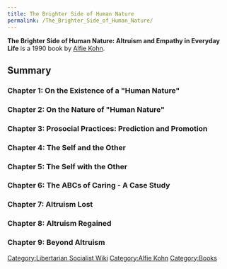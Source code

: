 ```yaml
---
title: The Brighter Side of Human Nature
permalink: /The_Brighter_Side_of_Human_Nature/
---
```


**The Brighter Side of Human Nature: Altruism and Empathy in Everyday
Life** is a 1990 book by [Alfie Kohn](Alfie_Kohn "wikilink").

## Summary

### Chapter 1: On the Existence of a "Human Nature"

### Chapter 2: On the Nature of "Human Nature"

### Chapter 3: Prosocial Practices: Prediction and Promotion

### Chapter 4: The Self and the Other

### Chapter 5: The Self with the Other

### Chapter 6: The ABCs of Caring - A Case Study

### Chapter 7: Altruism Lost

### Chapter 8: Altruism Regained

### Chapter 9: Beyond Altruism

[Category:Libertarian Socialist
Wiki](Category:Libertarian_Socialist_Wiki "wikilink") [Category:Alfie
Kohn](Category:Alfie_Kohn "wikilink")
[Category:Books](Category:Books "wikilink")